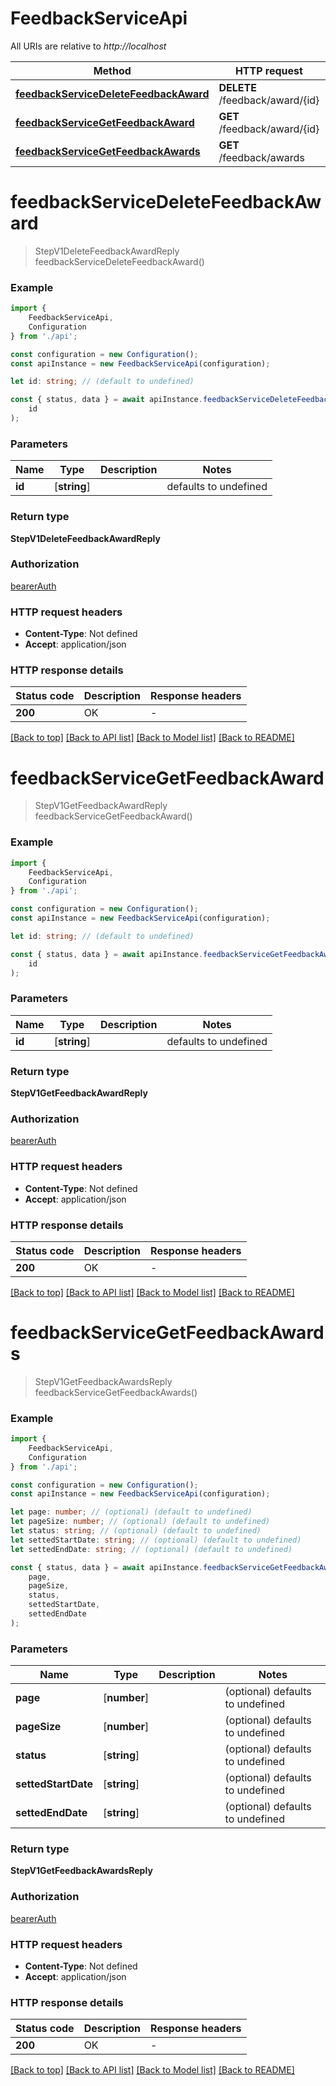 # FeedbackServiceApi

All URIs are relative to *http://localhost*

|Method | HTTP request | Description|
|------------- | ------------- | -------------|
|[**feedbackServiceDeleteFeedbackAward**](#feedbackservicedeletefeedbackaward) | **DELETE** /feedback/award/{id} | |
|[**feedbackServiceGetFeedbackAward**](#feedbackservicegetfeedbackaward) | **GET** /feedback/award/{id} | |
|[**feedbackServiceGetFeedbackAwards**](#feedbackservicegetfeedbackawards) | **GET** /feedback/awards | |

# **feedbackServiceDeleteFeedbackAward**
> StepV1DeleteFeedbackAwardReply feedbackServiceDeleteFeedbackAward()


### Example

```typescript
import {
    FeedbackServiceApi,
    Configuration
} from './api';

const configuration = new Configuration();
const apiInstance = new FeedbackServiceApi(configuration);

let id: string; // (default to undefined)

const { status, data } = await apiInstance.feedbackServiceDeleteFeedbackAward(
    id
);
```

### Parameters

|Name | Type | Description  | Notes|
|------------- | ------------- | ------------- | -------------|
| **id** | [**string**] |  | defaults to undefined|


### Return type

**StepV1DeleteFeedbackAwardReply**

### Authorization

[bearerAuth](../README.md#bearerAuth)

### HTTP request headers

 - **Content-Type**: Not defined
 - **Accept**: application/json


### HTTP response details
| Status code | Description | Response headers |
|-------------|-------------|------------------|
|**200** | OK |  -  |

[[Back to top]](#) [[Back to API list]](../README.md#documentation-for-api-endpoints) [[Back to Model list]](../README.md#documentation-for-models) [[Back to README]](../README.md)

# **feedbackServiceGetFeedbackAward**
> StepV1GetFeedbackAwardReply feedbackServiceGetFeedbackAward()


### Example

```typescript
import {
    FeedbackServiceApi,
    Configuration
} from './api';

const configuration = new Configuration();
const apiInstance = new FeedbackServiceApi(configuration);

let id: string; // (default to undefined)

const { status, data } = await apiInstance.feedbackServiceGetFeedbackAward(
    id
);
```

### Parameters

|Name | Type | Description  | Notes|
|------------- | ------------- | ------------- | -------------|
| **id** | [**string**] |  | defaults to undefined|


### Return type

**StepV1GetFeedbackAwardReply**

### Authorization

[bearerAuth](../README.md#bearerAuth)

### HTTP request headers

 - **Content-Type**: Not defined
 - **Accept**: application/json


### HTTP response details
| Status code | Description | Response headers |
|-------------|-------------|------------------|
|**200** | OK |  -  |

[[Back to top]](#) [[Back to API list]](../README.md#documentation-for-api-endpoints) [[Back to Model list]](../README.md#documentation-for-models) [[Back to README]](../README.md)

# **feedbackServiceGetFeedbackAwards**
> StepV1GetFeedbackAwardsReply feedbackServiceGetFeedbackAwards()


### Example

```typescript
import {
    FeedbackServiceApi,
    Configuration
} from './api';

const configuration = new Configuration();
const apiInstance = new FeedbackServiceApi(configuration);

let page: number; // (optional) (default to undefined)
let pageSize: number; // (optional) (default to undefined)
let status: string; // (optional) (default to undefined)
let settedStartDate: string; // (optional) (default to undefined)
let settedEndDate: string; // (optional) (default to undefined)

const { status, data } = await apiInstance.feedbackServiceGetFeedbackAwards(
    page,
    pageSize,
    status,
    settedStartDate,
    settedEndDate
);
```

### Parameters

|Name | Type | Description  | Notes|
|------------- | ------------- | ------------- | -------------|
| **page** | [**number**] |  | (optional) defaults to undefined|
| **pageSize** | [**number**] |  | (optional) defaults to undefined|
| **status** | [**string**] |  | (optional) defaults to undefined|
| **settedStartDate** | [**string**] |  | (optional) defaults to undefined|
| **settedEndDate** | [**string**] |  | (optional) defaults to undefined|


### Return type

**StepV1GetFeedbackAwardsReply**

### Authorization

[bearerAuth](../README.md#bearerAuth)

### HTTP request headers

 - **Content-Type**: Not defined
 - **Accept**: application/json


### HTTP response details
| Status code | Description | Response headers |
|-------------|-------------|------------------|
|**200** | OK |  -  |

[[Back to top]](#) [[Back to API list]](../README.md#documentation-for-api-endpoints) [[Back to Model list]](../README.md#documentation-for-models) [[Back to README]](../README.md)

